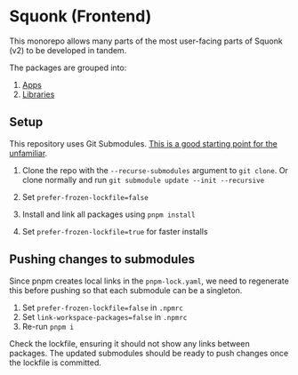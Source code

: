 # Squonk (Frontend)

This monorepo allows many parts of the most user-facing parts of Squonk (v2) to be developed in tandem.

The packages are grouped into:

1. [Apps](apps/packages.md)
2. [Libraries](libs/packages.md)

## Setup

This repository uses Git Submodules. [This is a good starting point for the unfamiliar](https://blog.bitsrc.io/how-to-utilize-submodules-within-git-repos-5dfdd1c62d09).

1. Clone the repo with the `--recurse-submodules` argument to `git clone`. Or clone normally and run `git submodule update --init --recursive`

2. Set `prefer-frozen-lockfile=false`

3. Install and link all packages using `pnpm install`

4. Set `prefer-frozen-lockfile=true` for faster installs

## Pushing changes to submodules

Since pnpm creates local links in the `pnpm-lock.yaml`, we need to regenerate this before pushing so that each submodule can be a singleton.

1. Set `prefer-frozen-lockfile=false` in `.npmrc`
2. Set `link-workspace-packages=false` in `.npmrc`
3. Re-run `pnpm i`

Check the lockfile, ensuring it should not show any links between packages. The updated submodules should be ready to push changes once the lockfile is committed.
